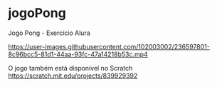 # jogoPong
Jogo Pong - Exercício Alura


https://user-images.githubusercontent.com/102003002/236597801-8c96bcc5-81d1-44aa-93fc-47a14218b53c.mp4

O jogo também está disponível no Scratch https://scratch.mit.edu/projects/839929392
